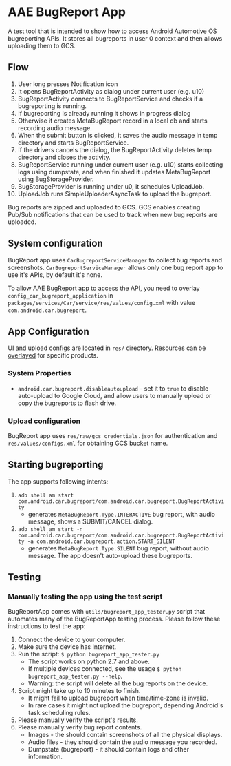 # AAE BugReport App

A test tool that is intended to show how to access Android Automotive OS bugreporting APIs.
It stores all bugreports in user 0 context and then allows uploading them to GCS.

## Flow

1. User long presses Notification icon
2. It opens BugReportActivity as dialog under current user (e.g. u10)
3. BugReportActivity connects to BugReportService and checks if a bugreporting is running.
4. If bugreporting is already running it shows in progress dialog
5. Otherwise it creates MetaBugReport record in a local db and starts recording audio message.
6. When the submit button is clicked, it saves the audio message in temp directory and starts
   BugReportService.
7. If the drivers cancels the dialog, the BugReportActivity deletes temp directory and closes the
   activity.
8. BugReportService running under current user (e.g. u10) starts collecting logs using dumpstate,
    and when finished it updates MetaBugReport using BugStorageProvider.
9. BugStorageProvider is running under u0, it schedules UploadJob.
10. UploadJob runs SimpleUploaderAsyncTask to upload the bugreport.

Bug reports are zipped and uploaded to GCS. GCS enables creating Pub/Sub
notifications that can be used to track when new  bug reports are uploaded.

## System configuration

BugReport app uses `CarBugreportServiceManager` to collect bug reports and
screenshots. `CarBugreportServiceManager` allows only one bug report app to
use it's APIs, by default it's none.

To allow AAE BugReport app to access the API, you need to overlay
`config_car_bugreport_application` in `packages/services/Car/service/res/values/config.xml`
with value `com.android.car.bugreport`.

## App Configuration

UI and upload configs are located in `res/` directory. Resources can be
[overlayed](https://source.android.com/setup/develop/new-device#use-resource-overlays)
for specific products.

### System Properties

- `android.car.bugreport.disableautoupload` - set it to `true` to disable auto-upload to Google
   Cloud, and allow users to manually upload or copy the bugreports to flash drive.

### Upload configuration

BugReport app uses `res/raw/gcs_credentials.json` for authentication and
`res/values/configs.xml` for obtaining GCS bucket name.

## Starting bugreporting

The app supports following intents:

1. `adb shell am start com.android.car.bugreport/com.android.car.bugreport.BugReportActivity`
    - generates `MetaBugReport.Type.INTERACTIVE` bug report, with audio message, shows a
    SUBMIT/CANCEL dialog.
2. `adb shell am start -n com.android.car.bugreport/com.android.car.bugreport.BugReportActivity -a com.android.car.bugreport.action.START_SILENT`
    - generates `MetaBugReport.Type.SILENT` bug report, without audio message. The app doesn't
    auto-upload these bugreports.

## Testing

### Manually testing the app using the test script

BugReportApp comes with `utils/bugreport_app_tester.py` script that automates
many of the BugReportApp testing process. Please follow these instructions
to test the app:

1. Connect the device to your computer.
2. Make sure the device has Internet.
3. Run the script: `$ python bugreport_app_tester.py`
   * The script works on python 2.7 and above.
   * If multiple devices connected, see the usage
     `$ python bugreport_app_tester.py --help`.
   * Warning: the script will delete all the bug reports on the device.
4. Script might take up to 10 minutes to finish.
   * It might fail to upload bugreport when time/time-zone is invalid.
   * In rare cases it might not upload the bugreport, depending Android's
     task scheduling rules.
5. Please manually verify the script's results.
6. Please manually verify bug report contents.
   * Images - the should contain screenshots of all the physical displays.
   * Audio files - they should contain the audio message you recorded.
   * Dumpstate (bugreport) - it should contain logs and other information.
